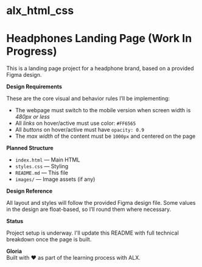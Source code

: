 # alx_html_css
# Headphones Landing Page (Work In Progress)

This is a landing page project for a headphone brand, based on a provided Figma design.



**Design Requirements** 

These are the core visual and behavior rules I’ll be implementing:

- The webpage must switch to the mobile version when screen width is *480px or less*
- All *links* on hover/active must use color: `#FF6565`
- All *buttons* on hover/active must have `opacity: 0.9`
- The *max width* of the content must be `1000px` and centered on the page

**Planned Structure**

- `index.html` — Main HTML
- `styles.css` — Styling
- `README.md` — This file
- `images/` — Image assets (if any)

**Design Reference**

All layout and styles will follow the provided Figma design file. Some values in the design are float-based, so I’ll round them where necessary.

**Status**

Project setup is underway. I'll update this README with full technical breakdown once the page is built.



**Gloria**  
Built with ❤️ as part of the learning process with ALX.
